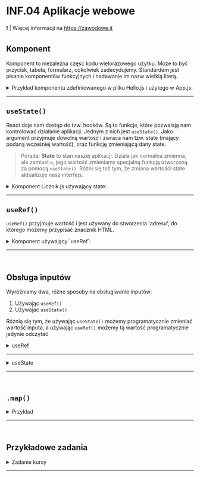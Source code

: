 # INF.04 Aplikacje webowe

❗ | Więcej informacji na https://zawodowe.it 



## Komponent

Komponent to niezależna część kodu wielorazowego użytku. Może to być przycisk, tabela, formularz, cokolwiek zadecydujemy.
Standardem jest pisanie komponentów funkcyjnych i nadawanie im nazw wielkią literą.



<details>

<summary>Przykład komponentu zdefiniowanego w pliku Hello.js i użytego w App.js:</summary>

```jsx
// Plik Hello.js
function Hello() {
    return (
        // Komponenty mogą zwracać tylko jeden element korzenny, w tym przypadku div
        <div>
            <h2>Hello, world!</h2>
            <p>How are you doing?</p>
        </div>
    );
}

export default Hello;

```


```jsx
// Plik App.js
// Wymagany jest import komponentu
import Hello from './Hello.js';

function App() {
    return (
        <div>
            <h1>Welcome to my app.</h1>
            <Hello />
        </div>
    );
}

export default App;
```

</details>

---

## `useState()`

React daje nam dostęp do tzw. hooków. Są to funkcje, które pozwalają nam kontrolować działanie aplikacji.
Jednym z nich jest `useState()`. Jako argument przyjmuje dowolną wartość i zwraca nam tzw. state (mający podaną wcześniej wartość), oraz funkcję zmieniającą dany state.

> Porada:
**State** to stan naszej aplikacji. Działa jak normalna zmienna, ale zamiast `=`, jego wartość zmieniamy specjalną funkcją utworzoną za pomocą `useState()`. Różni się też tym, że zmiana wartości state aktualizuje nasz interfejs.

<details>

<summary>Komponent Licznik.js używający state:</summary>

```jsx
// Aby używać hooków należy je zaimportować
import { useState } from 'react';

function Licznik() {
    const [licznik, setLicznik] = useState(0);

    function zwieksz() {
        // Można to rozumieć następująco: licznik = licznik + 1;
        setLicznik(licznik => licznik + 1);
    }

    function resetuj() {
        // Można to rozumieć tak: licznik = 0;
        setLicznik(0);
    }

    return (
        <div>
            <h2>{licznik}</h2>
            <button onClick={zwieksz}>Zwiększ licznik</button>
            <button onClick={resetuj}>Resetuj licznik</button>
        </div>
    );
}
```

</details>

---

## `useRef()`

`useRef()` przyjmuje wartość i jest używany do stworzenia 'adresu', do którego możemy przypisać znacznik HTML.

<details>

<summary>Komponent używający `useRef`:</summary>

```jsx
// Aby używać hook'ów należy je zaimportować
import { useRef } from 'react';

function Licznik() {
    // buttonRef to jakiś pusty adres
    const buttonRef = useRef(0);

    // Po przypisaniu buttonRef to adres danego przycisku
    // Natomiast buttonRef.current to w tym przypadku przycisk
    return (
        <div>
            <button ref={buttonRef}>Kliknij</button>
        </div>
    );
}
```

</details>

---

<br>

## Obsługa inputów

Wyróżniamy dwa, różne sposoby na obsługiwanie inputów:

1. Używając `useRef()`
2. Używajac `useState()`

Różnią się tym, że używając `useState()` możemy programatycznie zmieniać wartość inputa, a używając `useRef()` możemy tą wartość programatycznie jedynie odczytać


<details>

<summary>useRef</summary>

```jsx
import { useRef } from 'react';
function App() {
  const inputRef = useRef(0);

  // W ten sposób możemy odczytać wartość inputa używając inputRef.current.value
  return <input ref={inputRef}>
}
export default App;
```

</details>

---

<details>

<summary>useState</summary>

```jsx
import { useState } from 'react';
function App() {
  const [tekst, setTekst] = useState('');

  // W ten sposób możemy:
  // 1. odczytać wartość inputa używając zmiennej tekst
  // 2. nadpisać wartość inputa używając funkcji setTekst
  return <input value={tekst} onChange={(e) => setTekst(e.target.value)}>
}
export default App;
```

</details>

---

<br>

## `.map()`

<details>

<summary>Przykład</summary>

Gdy nasze dane znajdują się w tablicy możemy je wypisać używając metody `.map()`.

Daje nam to możliwość generowania znaczników HTML jakbyśmy to robili używając pętli.
:::tip Pamiętaj
Jeśli elementy mają być wypisane w liście należy użyć `<ul>`, bądź `<ol>` zależnie od polecenia

```jsx
const tablica = ['a', 'b', 'c'];

// Wypełniamy znacznik <ol> danymi z tablicy
<ol>
    {tablica.map(element => (
        <li key={element}>{element}</li>
    ))}
</ol>;
// W ten sposób w naszym <ol> stworzymy 3 znaczniki <li>:
// <li key="a">a</li>
// <li key="b">b</li>
// <li key="c">c</li>
```

</details>

---

<br>

## Przykładowe zadania

<details>

<summary> Zadanie kursy</summary>

```jsx
//Plik App.js
import "./App.css";
import { useState } from "react"; // Importujemy useState

function App() {
  const kursy = [
    "Programowanie w C#",
    "Angular dla początkujących",
    "Kurs Django",
  ]; // Tablica zawierająca 3 kursy

  const [imie, setImie] = useState(""); // State do inputu z imieniem
  const [kurs, setKurs] = useState(); // State do inputu z numerem kursu

  function handleSubmit(e) {
    // Funkcja wywołana po wysłaniu formularza
    e.preventDefault(); // Blokujemy odświeżenie strony po przesłaniu formularza

    console.log(imie);
    if (kursy[kurs - 1]) {
      console.log(kursy[kurs - 1]);
    } else {
      console.log("Nieprawidłowy numer kursu");
    }
  }

  return (
    <div className="App">
      <h2>Liczba kursów {kursy.length}</h2> {/* Wypisujemy listę kursów */}
      <ol>
        {kursy.map((kurs) => (
          <li key={kurs}>{kurs}</li> // Wypisanie elementów tablicy "kursy" za pomocą metody .map()
        ))}
      </ol>
      <form onSubmit={handleSubmit}>
        {/* Formularz, który po przesłaniu wywołuje funkcję handleSubmit() */}
        <div className="form-group">
          <label htmlFor="imieInput">Imię i nazwisko:</label>
          <input
            type="text"
            className="form-control"
            id="imieInput"
            value={imie} // Przypisanie state "imie" do wartosci inputu
            onChange={(e) => setImie(e.target.value)} // Zmiana wartości state "imie"
          />
        </div>
        <div className="form-group">
          <label htmlFor="kursInput">Numer kursu:</label>
          <input
            type="text"
            className="form-control"
            id="kursInput"
            value={kurs} // Przypisanie state "kurs" do wartości inputu
            onChange={(e) => setKurs(e.target.value)} // Zmiana wartości state "kurs"
          />
        </div>
        <button className="btn btn-primary">Zapisz do kursu</button>
      </form>
    </div>
  );
}

export default App;
```



```css
/* Plik App.css */
.App {
  width: 60%; /* Ustawienie szerokości aplikacji na 60% body*/
  margin: 0 auto; /* Wyśrodkowanie aplikacji */
}
```

</details>

---